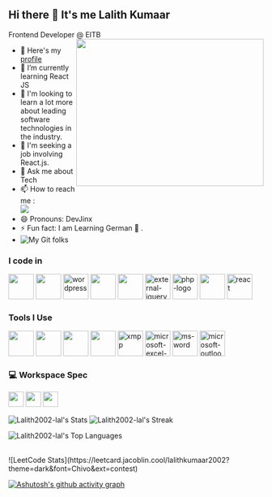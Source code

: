 ## Hi there 👋 It's me Lalith Kumaar

Frontend Developer @ EITB
<img align="right" width="370" height="290" src="https://i.pinimg.com/originals/47/f0/34/47f0342cec72b800463bf003eac1257e.gif">
- 🔭 Here's my [profile](https://www.linkedin.com/in/lalithkumaar2002/)                                                 
- 🌱 I’m currently learning React JS
- 👯 I'm looking to learn a lot more about leading software technologies in the industry.
- 🤔 I'm seeking a job involving React.js.
- 💬 Ask me about Tech
- 📫 How to reach me :
<br /> [<img src="https://img.shields.io/badge/LinkedIn-0077B5?style=for-the-badge&logo=linkedin&logoColor=white" />](https://www.linkedin.com/in/lalithkumaar2002/)
- 😄 Pronouns: DevJinx
- ⚡ Fun fact: I am Learning German 🏁
.
- ![My Git folks](https://img.shields.io/github/followers/Lalith2002-lal)

### I code in
<img height="50" width="50" src="https://img.icons8.com/color/48/000000/html-5.png" />  <img height="50" width="50" src="https://img.icons8.com/color/48/000000/css3.png" /> <img width="50" height="50" src="https://img.icons8.com/fluency/50/wordpress.png" alt="wordpress"/>  <img height="50" width="50" src="https://img.icons8.com/color/48/000000/javascript.png"/> <img height="50" width="50" src="https://img.icons8.com/color/48/000000/bootstrap.png" /> <img width="50" height="50" src="https://img.icons8.com/external-tal-revivo-color-tal-revivo/50/external-jquery-is-a-javascript-library-designed-to-simplify-html-logo-color-tal-revivo.png" alt="external-jquery-is-a-javascript-library-designed-to-simplify-html-logo-color-tal-revivo"/> <img width="50" height="50" src="https://img.icons8.com/officel/50/php-logo.png" alt="php-logo"/> <img height="50" width="50" src="https://img.icons8.com/color/48/000000/react-native.png"/> <img width="50" height="50" src="https://img.icons8.com/plasticine/100/react.png" alt="react"/>

### Tools I Use
<img height="50" width="50" src="https://img.icons8.com/color/48/000000/visual-studio-code-2019.png"/> <img height="50" width="50" src="https://img.icons8.com/color/50/000000/git.png"/>  <img height="50" width="50" src="https://img.icons8.com/doodle/48/000000/adobe-photoshop.png"/> <img height="50" width="50" src="https://img.icons8.com/color/48/000000/figma--v1.png"/> <img width="50" height="50" src="https://img.icons8.com/color/50/xmpp.png" alt="xmpp"/> <img width="50" height="50" src="https://img.icons8.com/fluency/50/microsoft-excel-2019.png" alt="microsoft-excel-2019"/> <img width="50" height="50" src="https://img.icons8.com/fluency/50/ms-word.png" alt="ms-word"/> <img width="50" height="50" src="https://img.icons8.com/fluency/50/microsoft-outlook-2019.png" alt="microsoft-outlook-2019"/>


### 💻 Workspace Spec
<img height="30" src="https://img.shields.io/badge/Macbook-Pro_M1-ED1C24?style=for-the-badge&logo=apple&logoColor=white"/> <img height="30" src="https://img.shields.io/badge/NVIDIA-GTX1650-76B900?style=for-the-badge&logo=nvidia&logoColor=white"/>  <img height="30" src="https://img.shields.io/badge/AMD-Ryzen_5_4600H-ED1C24?style=for-the-badge&logo=amd&logoColor=white"/> 

![Lalith2002-lal's Stats](https://github-readme-stats.vercel.app/api?username=Lalith2002-lal&theme=onedark&show_icons=true&hide_border=true&count_private=true)
![Lalith2002-lal's Streak](https://github-readme-streak-stats.herokuapp.com/?user=Lalith2002-lal&theme=onedark&hide_border=true)

![Lalith2002-lal's Top Languages](https://github-readme-stats.vercel.app/api/top-langs/?username=Lalith2002-lal&theme=onedark&show_icons=true&hide_border=true&layout=compact)

<br/>
![LeetCode Stats](https://leetcard.jacoblin.cool/lalithkumaar2002?theme=dark&font=Chivo&ext=contest)

[![Ashutosh's github activity graph](https://github-readme-activity-graph.vercel.app/graph?username=Lalith2002-lal&bg_color=0b0a0a&color=ffffff&line=75d968&point=ffffff&area=true&hide_border=true)](https://github.com/ashutosh00710/github-readme-activity-graph)


